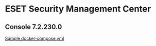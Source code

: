 # ESET Security Management Center

## Console 7.2.230.0

[Sample docker-compose.yml](https://raw.githubusercontent.com/kenayagi/docker-esmc-server/master/docker-compose.yml)
